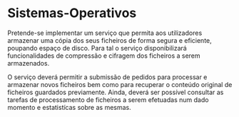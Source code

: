 # Sistemas-Operativos


Pretende-se implementar um serviço que permita aos utilizadores armazenar uma cópia dos seus ficheiros de forma segura e
eficiente, poupando espaço de disco. Para tal o serviço disponibilizará funcionalidades de compressão e cifragem dos ficheiros a
serem armazenados.


O serviço deverá permitir a submissão de pedidos para processar e armazenar novos ficheiros bem como para recuperar o conteúdo
original de ficheiros guardados previamente. Ainda, deverá ser possível consultar as tarefas de processamento de ficheiros
a serem efetuadas num dado momento e estatistícas sobre as mesmas.
